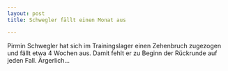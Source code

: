 ```yaml
---
layout: post
title: Schwegler fällt einen Monat aus

---
```


Pirmin Schwegler hat sich im Trainingslager einen Zehenbruch zugezogen und fällt etwa 4 Wochen aus. Damit fehlt er zu Beginn der Rückrunde auf jeden Fall. Ärgerlich...


